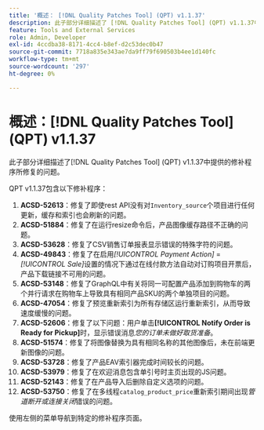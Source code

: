 ```yaml
---
title: '概述： [!DNL Quality Patches Tool] (QPT) v1.1.37'
description: 此子部分详细描述了 [!DNL Quality Patches Tool] (QPT) v1.1.37中提供的修补程序所修复的问题。
feature: Tools and External Services
role: Admin, Developer
exl-id: 4ccdba38-8171-4cc4-b8ef-d2c53dec0b47
source-git-commit: 7718a835e343ae7da9ff79f690503b4ee1d140fc
workflow-type: tm+mt
source-wordcount: '297'
ht-degree: 0%

---
```


# 概述：[!DNL Quality Patches Tool] (QPT) v1.1.37

此子部分详细描述了[!DNL Quality Patches Tool] (QPT) v1.1.37中提供的修补程序所修复的问题。

QPT v1.1.37包含以下修补程序：

1. **ACSD-52613**：修复了即使rest API没有对`Inventory_source`个项目进行任何更新，缓存和索引也会刷新的问题。
1. **ACSD-51884**：修复了在运行resize命令后，产品图像缓存路径不正确的问题。
1. **ACSD-53628**：修复了CSV销售订单报表显示错误的特殊字符的问题。
1. **ACSD-49843**：修复了在启用&#x200B;*[!UICONTROL Payment Action]* = *[!UICONTROL Sale]*&#x200B;设置的情况下通过在线付款方法自动对订购项目开票后，产品下载链接不可用的问题。
1. **ACSD-53148**：修复了GraphQL中有关将同一可配置产品添加到购物车的两个并行请求在购物车上导致具有相同产品SKU的两个单独项目的问题。
1. **ACSD-47054**：修复了预览重新索引为所有存储区运行重新索引，从而导致速度缓慢的问题。
1. **ACSD-52606**：修复了以下问题：用户单击&#x200B;**[!UICONTROL Notify Order is Ready for Pickup]**&#x200B;时，显示错误消息&#x200B;*您的订单未做好取货准备*。
1. **ACSD-51574**：修复了将图像替换为具有相同名称的其他图像后，未在前端更新图像的问题。
1. **ACSD-53728**：修复了产品EAV索引器完成时间较长的问题。
1. **ACSD-53979**：修复了在欢迎消息包含单引号时主页出现的JS问题。
1. **ACSD-52143**：修复了在产品导入后删除自定义选项的问题。
1. **ACSD-53750**：修复了在多线程`catalog_product_price`重新索引期间出现&#x200B;*管道断开或连接关闭*&#x200B;错误的问题。

使用左侧的菜单导航到特定的修补程序页面。
